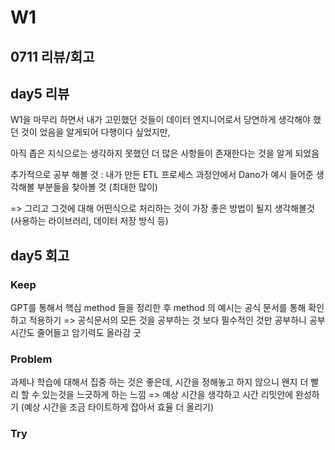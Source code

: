 # W1

## 0711 리뷰/회고

## day5 리뷰

W1을 마무리 하면서 내가 고민했던 것들이 데이터 엔지니어로서 당연하게 생각해야 했던 것이 었음을 알게되어 다행이다 싶었지만,

아직 좁은 지식으로는 생각하지 못했던 더 많은 사항들이 존재한다는 것을 알게 되었음

추가적으로 공부 해볼 것 : 내가 만든 ETL 프로세스 과정안에서 Dano가 예시 들어준 생각해볼 부분들을 찾아볼 것 (최대한 많이) 

=> 그리고 그것에 대해 어떤식으로 처리하는 것이 가장 좋은 방법이 될지 생각해볼것 (사용하는 라이브러리, 데이터 저장 방식 등)



## day5 회고

### Keep
GPT를 통해서 핵심 method 들을 정리한 후 method 의 예시는 공식 문서를 통해 확인하고 적용하기 => 공식문서의 모든 것을 공부하는 것 보다 필수적인 것만 공부하니 공부시간도 줄어들고 암기력도 올라감 굿

### Problem
과제나 학습에 대해서 집중 하는 것은 좋은데, 시간을 정해놓고 하지 않으니 왠지 더 빨리 할 수 있는것을 느긋하게 하는 느낌 => 예상 시간을 생각하고 시간 리밋안에 완성하기 (예상 시간을 조금 타이트하게 잡아서 효율 더 올리기)

### Try

